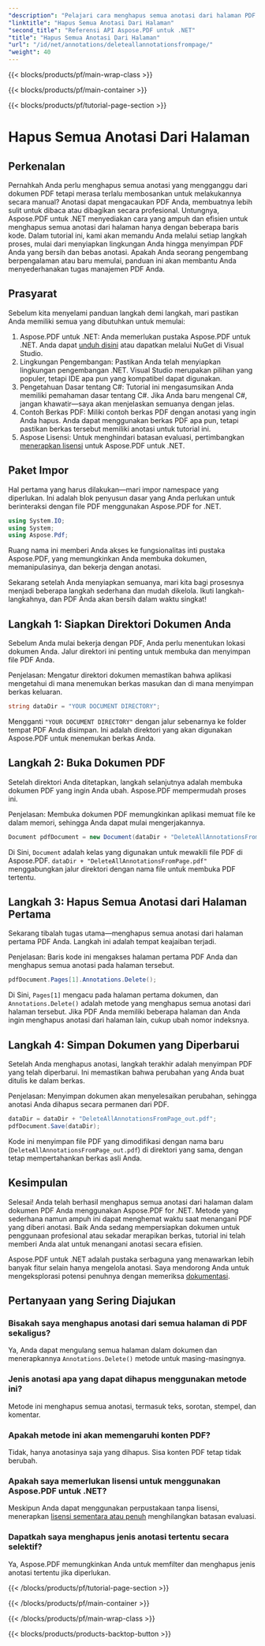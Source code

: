 ```yaml
---
"description": "Pelajari cara menghapus semua anotasi dari halaman PDF menggunakan Aspose.PDF untuk .NET. Ikuti panduan langkah demi langkah kami untuk membersihkan PDF Anda secara efisien."
"linktitle": "Hapus Semua Anotasi Dari Halaman"
"second_title": "Referensi API Aspose.PDF untuk .NET"
"title": "Hapus Semua Anotasi Dari Halaman"
"url": "/id/net/annotations/deleteallannotationsfrompage/"
"weight": 40
---
```


{{< blocks/products/pf/main-wrap-class >}}

{{< blocks/products/pf/main-container >}}

{{< blocks/products/pf/tutorial-page-section >}}

# Hapus Semua Anotasi Dari Halaman

## Perkenalan
Pernahkah Anda perlu menghapus semua anotasi yang mengganggu dari dokumen PDF tetapi merasa terlalu membosankan untuk melakukannya secara manual? Anotasi dapat mengacaukan PDF Anda, membuatnya lebih sulit untuk dibaca atau dibagikan secara profesional. Untungnya, Aspose.PDF untuk .NET menyediakan cara yang ampuh dan efisien untuk menghapus semua anotasi dari halaman hanya dengan beberapa baris kode. Dalam tutorial ini, kami akan memandu Anda melalui setiap langkah proses, mulai dari menyiapkan lingkungan Anda hingga menyimpan PDF Anda yang bersih dan bebas anotasi. Apakah Anda seorang pengembang berpengalaman atau baru memulai, panduan ini akan membantu Anda menyederhanakan tugas manajemen PDF Anda.

## Prasyarat

Sebelum kita menyelami panduan langkah demi langkah, mari pastikan Anda memiliki semua yang dibutuhkan untuk memulai:

1. Aspose.PDF untuk .NET: Anda memerlukan pustaka Aspose.PDF untuk .NET. Anda dapat [unduh disini](https://releases.aspose.com/pdf/net/) atau dapatkan melalui NuGet di Visual Studio.
2. Lingkungan Pengembangan: Pastikan Anda telah menyiapkan lingkungan pengembangan .NET. Visual Studio merupakan pilihan yang populer, tetapi IDE apa pun yang kompatibel dapat digunakan.
3. Pengetahuan Dasar tentang C#: Tutorial ini mengasumsikan Anda memiliki pemahaman dasar tentang C#. Jika Anda baru mengenal C#, jangan khawatir—saya akan menjelaskan semuanya dengan jelas.
4. Contoh Berkas PDF: Miliki contoh berkas PDF dengan anotasi yang ingin Anda hapus. Anda dapat menggunakan berkas PDF apa pun, tetapi pastikan berkas tersebut memiliki anotasi untuk tutorial ini.
5. Aspose Lisensi: Untuk menghindari batasan evaluasi, pertimbangkan [menerapkan lisensi](https://purchase.aspose.com/temporary-license/) untuk Aspose.PDF untuk .NET.

## Paket Impor

Hal pertama yang harus dilakukan—mari impor namespace yang diperlukan. Ini adalah blok penyusun dasar yang Anda perlukan untuk berinteraksi dengan file PDF menggunakan Aspose.PDF for .NET.

```csharp
using System.IO;
using System;
using Aspose.Pdf;
```

Ruang nama ini memberi Anda akses ke fungsionalitas inti pustaka Aspose.PDF, yang memungkinkan Anda membuka dokumen, memanipulasinya, dan bekerja dengan anotasi.

Sekarang setelah Anda menyiapkan semuanya, mari kita bagi prosesnya menjadi beberapa langkah sederhana dan mudah dikelola. Ikuti langkah-langkahnya, dan PDF Anda akan bersih dalam waktu singkat!

## Langkah 1: Siapkan Direktori Dokumen Anda

Sebelum Anda mulai bekerja dengan PDF, Anda perlu menentukan lokasi dokumen Anda. Jalur direktori ini penting untuk membuka dan menyimpan file PDF Anda.

Penjelasan: Mengatur direktori dokumen memastikan bahwa aplikasi mengetahui di mana menemukan berkas masukan dan di mana menyimpan berkas keluaran.

```csharp
string dataDir = "YOUR DOCUMENT DIRECTORY";
```

Mengganti `"YOUR DOCUMENT DIRECTORY"` dengan jalur sebenarnya ke folder tempat PDF Anda disimpan. Ini adalah direktori yang akan digunakan Aspose.PDF untuk menemukan berkas Anda.

## Langkah 2: Buka Dokumen PDF

Setelah direktori Anda ditetapkan, langkah selanjutnya adalah membuka dokumen PDF yang ingin Anda ubah. Aspose.PDF mempermudah proses ini.

Penjelasan: Membuka dokumen PDF memungkinkan aplikasi memuat file ke dalam memori, sehingga Anda dapat mulai mengerjakannya.

```csharp
Document pdfDocument = new Document(dataDir + "DeleteAllAnnotationsFromPage.pdf");
```

Di Sini, `Document` adalah kelas yang digunakan untuk mewakili file PDF di Aspose.PDF. `dataDir + "DeleteAllAnnotationsFromPage.pdf"` menggabungkan jalur direktori dengan nama file untuk membuka PDF tertentu.

## Langkah 3: Hapus Semua Anotasi dari Halaman Pertama

Sekarang tibalah tugas utama—menghapus semua anotasi dari halaman pertama PDF Anda. Langkah ini adalah tempat keajaiban terjadi.

Penjelasan: Baris kode ini mengakses halaman pertama PDF Anda dan menghapus semua anotasi pada halaman tersebut.

```csharp
pdfDocument.Pages[1].Annotations.Delete();
```

Di Sini, `Pages[1]` mengacu pada halaman pertama dokumen, dan `Annotations.Delete()` adalah metode yang menghapus semua anotasi dari halaman tersebut. Jika PDF Anda memiliki beberapa halaman dan Anda ingin menghapus anotasi dari halaman lain, cukup ubah nomor indeksnya.

## Langkah 4: Simpan Dokumen yang Diperbarui

Setelah Anda menghapus anotasi, langkah terakhir adalah menyimpan PDF yang telah diperbarui. Ini memastikan bahwa perubahan yang Anda buat ditulis ke dalam berkas.

Penjelasan: Menyimpan dokumen akan menyelesaikan perubahan, sehingga anotasi Anda dihapus secara permanen dari PDF.

```csharp
dataDir = dataDir + "DeleteAllAnnotationsFromPage_out.pdf";
pdfDocument.Save(dataDir);
```

Kode ini menyimpan file PDF yang dimodifikasi dengan nama baru (`DeleteAllAnnotationsFromPage_out.pdf`) di direktori yang sama, dengan tetap mempertahankan berkas asli Anda.

## Kesimpulan

Selesai! Anda telah berhasil menghapus semua anotasi dari halaman dalam dokumen PDF Anda menggunakan Aspose.PDF for .NET. Metode yang sederhana namun ampuh ini dapat menghemat waktu saat menangani PDF yang diberi anotasi. Baik Anda sedang mempersiapkan dokumen untuk penggunaan profesional atau sekadar merapikan berkas, tutorial ini telah memberi Anda alat untuk menangani anotasi secara efisien.

Aspose.PDF untuk .NET adalah pustaka serbaguna yang menawarkan lebih banyak fitur selain hanya mengelola anotasi. Saya mendorong Anda untuk mengeksplorasi potensi penuhnya dengan memeriksa [dokumentasi](https://reference.aspose.com/pdf/net/).

## Pertanyaan yang Sering Diajukan

### Bisakah saya menghapus anotasi dari semua halaman di PDF sekaligus?
Ya, Anda dapat mengulang semua halaman dalam dokumen dan menerapkannya `Annotations.Delete()` metode untuk masing-masingnya.

### Jenis anotasi apa yang dapat dihapus menggunakan metode ini?
Metode ini menghapus semua anotasi, termasuk teks, sorotan, stempel, dan komentar.

### Apakah metode ini akan memengaruhi konten PDF?
Tidak, hanya anotasinya saja yang dihapus. Sisa konten PDF tetap tidak berubah.

### Apakah saya memerlukan lisensi untuk menggunakan Aspose.PDF untuk .NET?
Meskipun Anda dapat menggunakan perpustakaan tanpa lisensi, menerapkan [lisensi sementara atau penuh](https://purchase.aspose.com/temporary-license/) menghilangkan batasan evaluasi.

### Dapatkah saya menghapus jenis anotasi tertentu secara selektif?
Ya, Aspose.PDF memungkinkan Anda untuk memfilter dan menghapus jenis anotasi tertentu jika diperlukan.

{{< /blocks/products/pf/tutorial-page-section >}}

{{< /blocks/products/pf/main-container >}}

{{< /blocks/products/pf/main-wrap-class >}}

{{< blocks/products/products-backtop-button >}}